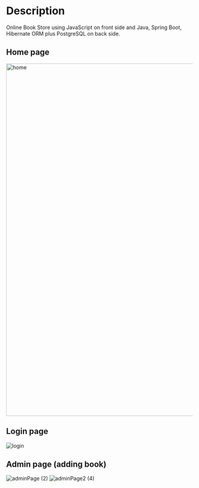# Description
Online Book Store using JavaScript on front side and Java, Spring Boot, Hibernate ORM plus PostgreSQL on back side. 

## Home page  
<img width="951" alt="home" src="https://user-images.githubusercontent.com/90979711/191734161-fcbf803f-06dc-4403-94d4-1efeccd8a7f8.png">

## Login page  
![login](https://user-images.githubusercontent.com/90979711/191736491-92417eb6-dba0-48dd-a8f5-e240e2eb3b80.png)

## Admin page (adding book)  
![adminPage (2)](https://user-images.githubusercontent.com/90979711/191738341-30f25745-851e-4281-a479-39965f2ff7d5.png)
![adminPage2 (4)](https://user-images.githubusercontent.com/90979711/191739013-95c98f7b-a7fd-4661-9401-38482ee62b87.png)


